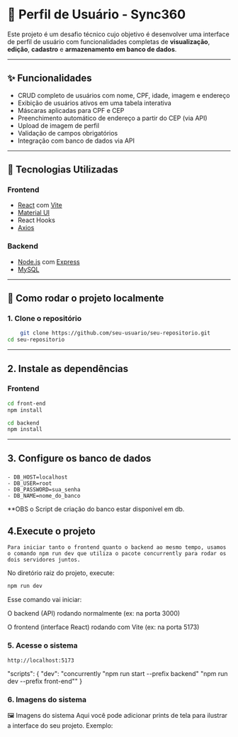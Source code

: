 # 👤 Perfil de Usuário - Sync360

Este projeto é um desafio técnico cujo objetivo é desenvolver uma interface de perfil de usuário com funcionalidades completas de **visualização**, **edição**, **cadastro** e **armazenamento em banco de dados**.

---

## ✨ Funcionalidades

- CRUD completo de usuários com nome, CPF, idade, imagem e endereço
- Exibição de usuários ativos em uma tabela interativa
- Máscaras aplicadas para CPF e CEP
- Preenchimento automático de endereço a partir do CEP (via API)
- Upload de imagem de perfil
- Validação de campos obrigatórios
- Integração com banco de dados via API

---

## 🧰 Tecnologias Utilizadas

### Frontend

- [React](https://reactjs.org/) com [Vite](https://vitejs.dev/)
- [Material UI](https://mui.com/)
- React Hooks
- [Axios](https://axios-http.com/)

### Backend

- [Node.js](https://nodejs.org/) com [Express](https://expressjs.com/)
- [MySQL](https://www.mysql.com/)

---

## 🚀 Como rodar o projeto localmente

### 1. Clone o repositório

```bash
    git clone https://github.com/seu-usuario/seu-repositorio.git
cd seu-repositorio
```

---

## 2. Instale as dependências

### Frontend

```bash
cd front-end
npm install

cd backend
npm install

```

---

## 3. Configure os banco de dados

###

    - DB_HOST=localhost  
    - DB_USER=root
    - DB_PASSWORD=sua_senha
    - DB_NAME=nome_do_banco

\*\*OBS o Script de criação do banco estar disponivel em db.

## 4.Execute o projeto

    Para iniciar tanto o frontend quanto o backend ao mesmo tempo, usamos o comando npm run dev que utiliza o pacote concurrently para rodar os dois servidores juntos.

No diretório raiz do projeto, execute:

```bash
npm run dev
```

Esse comando vai iniciar:

O backend (API) rodando normalmente (ex: na porta 3000)

O frontend (interface React) rodando com Vite (ex: na porta 5173)

### 5. Acesse o sistema
    http://localhost:5173

"scripts": {
  "dev": "concurrently \"npm run start --prefix backend\" \"npm run dev --prefix front-end\""
}

### 6. Imagens do sistema
🖼️ Imagens do sistema
Aqui você pode adicionar prints de tela para ilustrar a interface do seu projeto. Exemplo: